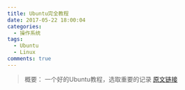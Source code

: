```yaml
---
title: Ubuntu完全教程
date: 2017-05-22 18:00:04
categories:
  - 操作系统
tags:
  - Ubuntu
  - Linux
comments: true
---
```


> 概要：
> 一个好的Ubuntu教程，选取重要的记录
> [原文链接](http://www.cnblogs.com/dutlei/archive/2012/11/20/2778327.html)

<!-- more -->
